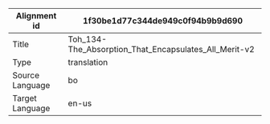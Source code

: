 |Alignment id | 1f30be1d77c344de949c0f94b9b9d690
| --- | --- 
|Title | Toh_134-The_Absorption_That_Encapsulates_All_Merit-v2 
|Type | translation
|Source Language | bo
|Target Language | en-us